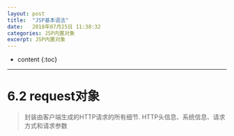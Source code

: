 ```yaml
---
layout: post
title:  "JSP基本语法"
date:   2018年07月25日 11:38:32
categories: JSP内置对象
excerpt: JSP内置对象
---
```


* content
{:toc}

---

# 6.2 request对象
> 封装由客户端生成的HTTP请求的所有细节. HTTP头信息、系统信息、请求方式和请求参数